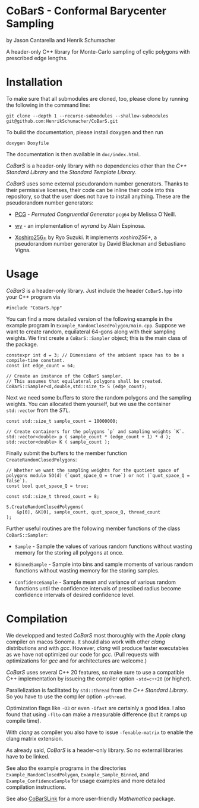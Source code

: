 # CoBarS - Conformal Barycenter Sampling

by Jason Cantarella and Henrik Schumacher

A header-only C++ library for Monte-Carlo sampling of cylic polygons with prescribed edge lengths.

# Installation

To make sure that all submodules are cloned, too, please clone by running the following in the command line:

    git clone --depth 1 --recurse-submodules --shallow-submodules git@github.com:HenrikSchumacher/CoBarS.git
        
To build the documentation, please install doxygen and then run

    doxygen Doxyfile
    
The documentation is then available in `doc/index.html`.

_CoBarS_ is a header-only library with no dependencies other than the _C++ Standard Library_ and the _Standard Template Library_. 

_CoBarS_ uses some external pseudorandom number generators. Thanks to their permissive licenses, their code can be inline their code into this repository, so that the user does not have to install anything. These are the pseudorandom number generators:

- [PCG](https://github.com/imneme/pcg-cpp) - _Permuted Congruential Generator_ `pcg64` by Melissa O'Neill.  

- [wy](https://github.com/alainesp/wy) - an implementation of _wyrand_ by Alain Espinosa.

- [Xoshiro256+](https://github.com/Reputeless/Xoshiro-cpp) by Ryo Suzuki. It implements _xoshiro256+_, a pseudorandom number generator by David Blackman and Sebastiano Vigna.
    
# Usage

_CoBarS_ is a header-only library. Just include the header `CoBarS.hpp` into your C++ program via

    #include "CoBarS.hpp"    
        

You can find a more detailed version of the following example in the example program in `Example_RandomClosedPolygon/main.cpp`.
Suppose we want to create random, equilateral 64-gons along with their sampling weights. 
We first create a `CoBarS::Sampler` object; this is the main class of the package.
    
    constexpr int d = 3; // Dimensions of the ambient space has to be a compile-time constant.
    const int edge_count = 64;
    
    // Create an instance of the CoBarS sampler.
    // This assumes that equilateral polygons shall be created.
    CoBarS::Sampler<d,double,std::size_t> S (edge_count);

    
Next we need some buffers to store the random polygons and the sampling weights. You can allocated them yourself, but we use the container `std::vector` from the _STL_.
    
    const std::size_t sample_count = 10000000;

    // Create containers for the polygons `p` and sampling weights `K`.
    std::vector<double> p ( sample_count * (edge_count + 1) * d );
    std::vector<double> K ( sample_count );

    
Finally submit the buffers to the member function `CreateRandomClosedPolygons`:

    // Whether we want the sampling weights for the quotient space of polygons modulo SO(d) (`quot_space_Q = true`) or not (`quot_space_Q = false`).
    const bool quot_space_Q = true;
    
    const std::size_t thread_count = 8;
    
    S.CreateRandomClosedPolygons(
        &p[0], &K[0], sample_count, quot_space_Q, thread_count
    );
    
Further useful routines are the following member functions of the class `CoBarS::Sampler`:

- `Sample` - Sample the values of various random functions without wasting memory for the storing all polygons at once.

- `BinnedSample` - Sample into bins and sample moments of various random functions without wasting memory for the storing samples.

- `ConfidenceSample` - Sample mean and variance of various random functions until the confidence intervals of prescibed radius become confidence intervals of desired confidence level.
    

# Compilation


We developped and tested _CoBarS_ most thoroughly with the _Apple clang_ compiler on macos Sonoma. It should also work with other _clang_ distributions and with _gcc_. However, _clang_ will produce faster executables as we have not optimized our code for _gcc_. (Pull requests with optimizations for _gcc_ and for architectures are welcome.) 

_CoBarS_ uses several C++ 20 features, so make sure to use a compatible C++ implementation by issueing the compiler option `-std=c++20` (or higher).

Parallelization is facilitated by `std::thread` from the _C++ Standard Library_. So you have to use the compiler option `-pthread`. 

Optimization flags like `-O3` or even `-Ofast` are certainly a good idea. I also found that using `-flto` can make a measurable difference (but it ramps up compile time).

With _clang_ as compiler you also have to issue `-fenable-matrix` to enable the clang matrix extension.

As already said, _CoBarS_ is a header-only library. So no external libraries have to be linked.

See also the example programs in the directories `Example_RandomClosedPolygon`, `Example_Sample_Binned`, and `Example_ConfidenceSample` for usage examples and more detailed compilation instructions.

See also [CoBarSLink](https://github.com/HenrikSchumacher/CoBarSLink) for a more user-friendly _Mathematica_ package.
